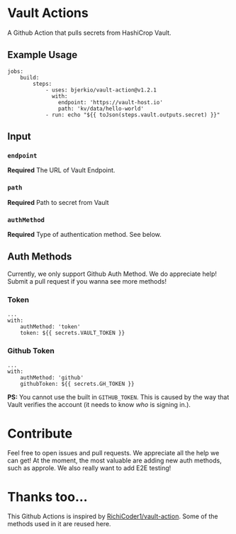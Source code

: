 # Vault Actions

A Github Action that pulls secrets from HashiCrop Vault.

## Example Usage

```
jobs:
    build:
        steps:
            - uses: bjerkio/vault-action@v1.2.1
              with:
                endpoint: 'https://vault-host.io'
                path: 'kv/data/hello-world'
            - run: echo "${{ toJson(steps.vault.outputs.secret) }}" 
```

## Input

### `endpoint`

**Required** The URL of Vault Endpoint.

### `path`

**Required** Path to secret from Vault 

### `authMethod`

**Required** Type of authentication method. See below. 

## Auth Methods

Currently, we only support Github Auth Method. We do appreciate help!
Submit a pull request if you wanna see more methods!

### Token

```
...
with:
    authMethod: 'token'
    token: ${{ secrets.VAULT_TOKEN }}
```

### Github Token

```
...
with:
    authMethod: 'github'
    githubToken: ${{ secrets.GH_TOKEN }}
```

**PS:** You cannot use the built in `GITHUB_TOKEN`. This is caused by the way
that Vault verifies the account (it needs to know _who_ is signing in.).

# Contribute

Feel free to open issues and pull requests. We appreciate all the help we can get!
At the moment, the most valuable are adding new auth methods, such as approle. We also really want to add E2E testing!

# Thanks too…

This Github Actions is inspired by [RichiCoder1/vault-action](https://github.com/RichiCoder1/vault-action). Some of the methods used in it are reused here.